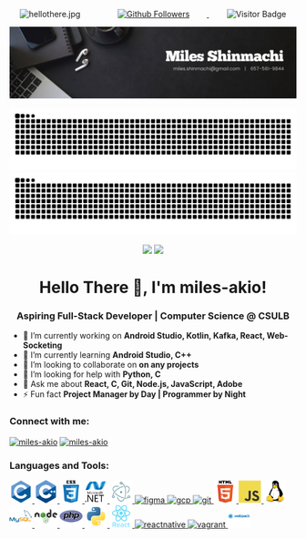 <p align="center">
    <img src="https://rushter.com/counter.svg" alt="hellothere.jpg" style="margin-right: 30px;"> &nbsp; &nbsp; &nbsp; &nbsp;
    <a href="https://github.com/miles-akio">
        <img src="https://img.shields.io/github/followers/miles-akio?label=Follow&style=social" alt="Github Followers" style="margin-right: 30px;">
    </a>
    &nbsp; &nbsp; &nbsp; &nbsp; <img src="https://visitor-badge.laobi.icu/badge?page_id=miles-akio.miles-akio" alt="Visitor Badge">
</p>

![logo](https://github.com/miles-akio/miles-akio/blob/main/miles.jpg)

![github contribution grid snake animation](https://raw.githubusercontent.com/shahradelahi/shahradelahi/output/github-contribution-grid-snake-dark.svg#gh-dark-mode-only)
![github contribution grid snake animation](https://raw.githubusercontent.com/shahradelahi/shahradelahi/output/github-contribution-grid-snake.svg#gh-light-mode-only)

<p align="center">
    <img src="https://github-readme-stats.vercel.app/api/top-langs/?username=miles-akio&theme=radical&show_icons=true&include_all_commits=true" height="200" />
    <img src="https://github-readme-stats.vercel.app/api?username=miles-akio&theme=radical&show_icons=true&count_private=true" height="200" />
</p>

<h1 align="center">Hello There 👋, I'm miles-akio!</h1>
<h3 align="center">Aspiring Full-Stack Developer | Computer Science @ CSULB</h3>

- 🔭 I’m currently working on **Android Studio, Kotlin, Kafka, React, Web-Socketing**
- 🌱 I’m currently learning **Android Studio, C++**
- 👯 I’m looking to collaborate on **on any projects**
- 🤝 I’m looking for help with **Python, C**
- 💬 Ask me about **React, C, Git, Node.js, JavaScript, Adobe**
- ⚡ Fun fact **Project Manager by Day | Programmer by Night**

<h3 align="left">Connect with me:</h3>
<p align="left">
<a href="https://linkedin.com/in/mshinmachi" target="blank"><img align="center" src="https://raw.githubusercontent.com/miles-akio/github-profile-readme-generator/master/src/images/icons/Social/twitter.svg" alt="miles-akio" height="30" width="40" /></a>
<a href="https://github.com/miles-akio" target="blank"><img align="center" src="https://raw.githubusercontent.com/milea-skio/github-profile-readme-generator/master/src/images/icons/Social/instagram.svg" alt="miles-akio" height="30" width="40" /></a>
</p>

<h3 align="left">Languages and Tools:</h3>
<p align="left"> <a href="https://www.cprogramming.com/" target="_blank" rel="noreferrer"> <img src="https://raw.githubusercontent.com/devicons/devicon/master/icons/c/c-original.svg" alt="c" width="40" height="40"/> </a> <a href="https://www.w3schools.com/cpp/" target="_blank" rel="noreferrer"> <img src="https://raw.githubusercontent.com/devicons/devicon/master/icons/cplusplus/cplusplus-original.svg" alt="cplusplus" width="40" height="40"/> </a> <a href="https://www.w3schools.com/css/" target="_blank" rel="noreferrer"> <img src="https://raw.githubusercontent.com/devicons/devicon/master/icons/css3/css3-original-wordmark.svg" alt="css3" width="40" height="40"/> </a> <a href="https://dotnet.microsoft.com/" target="_blank" rel="noreferrer"> <img src="https://raw.githubusercontent.com/devicons/devicon/master/icons/dot-net/dot-net-original-wordmark.svg" alt="dotnet" width="40" height="40"/> </a> <a href="https://www.electronjs.org" target="_blank" rel="noreferrer"> <img src="https://raw.githubusercontent.com/devicons/devicon/master/icons/electron/electron-original.svg" alt="electron" width="40" height="40"/> </a> <a href="https://www.figma.com/" target="_blank" rel="noreferrer"> <img src="https://www.vectorlogo.zone/logos/figma/figma-icon.svg" alt="figma" width="40" height="40"/> </a> <a href="https://cloud.google.com" target="_blank" rel="noreferrer"> <img src="https://www.vectorlogo.zone/logos/google_cloud/google_cloud-icon.svg" alt="gcp" width="40" height="40"/> </a> <a href="https://git-scm.com/" target="_blank" rel="noreferrer"> <img src="https://www.vectorlogo.zone/logos/git-scm/git-scm-icon.svg" alt="git" width="40" height="40"/> </a> <a href="https://www.w3.org/html/" target="_blank" rel="noreferrer"> <img src="https://raw.githubusercontent.com/devicons/devicon/master/icons/html5/html5-original-wordmark.svg" alt="html5" width="40" height="40"/> </a> <a href="https://developer.mozilla.org/en-US/docs/Web/JavaScript" target="_blank" rel="noreferrer"> <img src="https://raw.githubusercontent.com/devicons/devicon/master/icons/javascript/javascript-original.svg" alt="javascript" width="40" height="40"/> </a> <a href="https://www.linux.org/" target="_blank" rel="noreferrer"> <img src="https://raw.githubusercontent.com/devicons/devicon/master/icons/linux/linux-original.svg" alt="linux" width="40" height="40"/> </a> <a href="https://www.mysql.com/" target="_blank" rel="noreferrer"> <img src="https://raw.githubusercontent.com/devicons/devicon/master/icons/mysql/mysql-original-wordmark.svg" alt="mysql" width="40" height="40"/> </a> <a href="https://nodejs.org" target="_blank" rel="noreferrer"> <img src="https://raw.githubusercontent.com/devicons/devicon/master/icons/nodejs/nodejs-original-wordmark.svg" alt="nodejs" width="40" height="40"/> </a> <a href="https://www.php.net" target="_blank" rel="noreferrer"> <img src="https://raw.githubusercontent.com/devicons/devicon/master/icons/php/php-original.svg" alt="php" width="40" height="40"/> </a> <a href="https://www.python.org" target="_blank" rel="noreferrer"> <img src="https://raw.githubusercontent.com/devicons/devicon/master/icons/python/python-original.svg" alt="python" width="40" height="40"/> </a> <a href="https://reactjs.org/" target="_blank" rel="noreferrer"> <img src="https://raw.githubusercontent.com/devicons/devicon/master/icons/react/react-original-wordmark.svg" alt="react" width="40" height="40"/> </a> <a href="https://reactnative.dev/" target="_blank" rel="noreferrer"> <img src="https://reactnative.dev/img/header_logo.svg" alt="reactnative" width="40" height="40"/> </a> <a href="https://www.vagrantup.com/" target="_blank" rel="noreferrer"> <img src="https://www.vectorlogo.zone/logos/vagrantup/vagrantup-icon.svg" alt="vagrant" width="40" height="40"/> </a> <a href="https://webpack.js.org" target="_blank" rel="noreferrer"> <img src="https://raw.githubusercontent.com/devicons/devicon/d00d0969292a6569d45b06d3f350f463a0107b0d/icons/webpack/webpack-original-wordmark.svg" alt="webpack" width="40" height="40"/> </a> </p>
